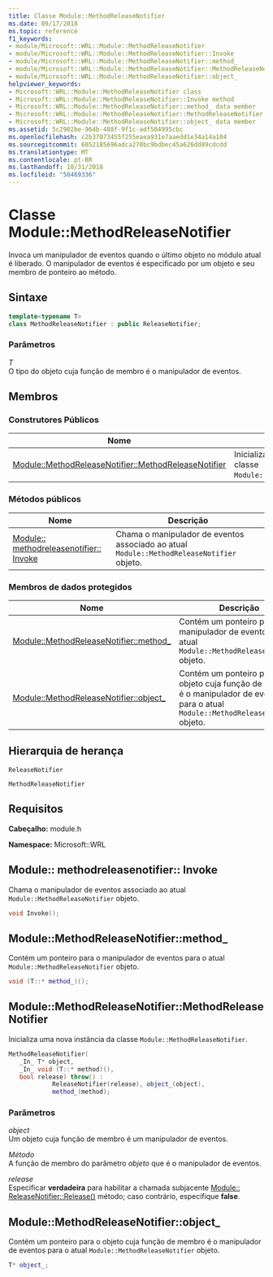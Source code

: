 ```yaml
---
title: Classe Module::MethodReleaseNotifier
ms.date: 09/17/2018
ms.topic: reference
f1_keywords:
- module/Microsoft::WRL::Module::MethodReleaseNotifier
- module/Microsoft::WRL::Module::MethodReleaseNotifier::Invoke
- module/Microsoft::WRL::Module::MethodReleaseNotifier::method_
- module/Microsoft::WRL::Module::MethodReleaseNotifier::MethodReleaseNotifier
- module/Microsoft::WRL::Module::MethodReleaseNotifier::object_
helpviewer_keywords:
- Microsoft::WRL::Module::MethodReleaseNotifier class
- Microsoft::WRL::Module::MethodReleaseNotifier::Invoke method
- Microsoft::WRL::Module::MethodReleaseNotifier::method_ data member
- Microsoft::WRL::Module::MethodReleaseNotifier::MethodReleaseNotifier, constructor
- Microsoft::WRL::Module::MethodReleaseNotifier::object_ data member
ms.assetid: 5c2902be-964b-488f-9f1c-adf504995cbc
ms.openlocfilehash: c2b37073455f255eaea931e7aaedd1e34a14a104
ms.sourcegitcommit: 6052185696adca270bc9bdbec45a626dd89cdcdd
ms.translationtype: MT
ms.contentlocale: pt-BR
ms.lasthandoff: 10/31/2018
ms.locfileid: "50469336"
---
```

# <a name="modulemethodreleasenotifier-class"></a>Classe Module::MethodReleaseNotifier

Invoca um manipulador de eventos quando o último objeto no módulo atual é liberado. O manipulador de eventos é especificado por um objeto e seu membro de ponteiro ao método.

## <a name="syntax"></a>Sintaxe

```cpp
template<typename T>
class MethodReleaseNotifier : public ReleaseNotifier;
```

### <a name="parameters"></a>Parâmetros

*T*<br/>
O tipo do objeto cuja função de membro é o manipulador de eventos.

## <a name="members"></a>Membros

### <a name="public-constructors"></a>Construtores Públicos

Nome                                                                                                 | Descrição
---------------------------------------------------------------------------------------------------- | ------------------------------------------------------------------------
[Module::MethodReleaseNotifier::MethodReleaseNotifier](#methodreleasenotifier-methodreleasenotifier) | Inicializa uma nova instância da classe `Module::MethodReleaseNotifier`.

### <a name="public-methods"></a>Métodos públicos

Nome                                                                   | Descrição
---------------------------------------------------------------------- | -------------------------------------------------------------------------------------------
[Module:: methodreleasenotifier:: Invoke](#methodreleasenotifier-invoke) | Chama o manipulador de eventos associado ao atual `Module::MethodReleaseNotifier` objeto.

### <a name="protected-data-members"></a>Membros de dados protegidos

Nome                                                                    | Descrição
----------------------------------------------------------------------- | --------------------------------------------------------------------------------------------------------------------------------
[Module::MethodReleaseNotifier::method_](#methodreleasenotifier-method) | Contém um ponteiro para o manipulador de eventos para o atual `Module::MethodReleaseNotifier` objeto.
[Module::MethodReleaseNotifier::object_](#methodreleasenotifier-object) | Contém um ponteiro para o objeto cuja função de membro é o manipulador de eventos para o atual `Module::MethodReleaseNotifier` objeto.

## <a name="inheritance-hierarchy"></a>Hierarquia de herança

`ReleaseNotifier`

`MethodReleaseNotifier`

## <a name="requirements"></a>Requisitos

**Cabeçalho:** module.h

**Namespace:** Microsoft::WRL

## <a name="methodreleasenotifier-invoke"></a>Module:: methodreleasenotifier:: Invoke

Chama o manipulador de eventos associado ao atual `Module::MethodReleaseNotifier` objeto.

```cpp
void Invoke();
```

## <a name="methodreleasenotifier-method"></a>Module::MethodReleaseNotifier::method_

Contém um ponteiro para o manipulador de eventos para o atual `Module::MethodReleaseNotifier` objeto.

```cpp
void (T::* method_)();
```

## <a name="methodreleasenotifier-methodreleasenotifier"></a>Module::MethodReleaseNotifier::MethodReleaseNotifier

Inicializa uma nova instância da classe `Module::MethodReleaseNotifier`.

```cpp
MethodReleaseNotifier(
   _In_ T* object,
   _In_ void (T::* method)(),
   bool release) throw() :
            ReleaseNotifier(release), object_(object),
            method_(method);
```

### <a name="parameters"></a>Parâmetros

*object*<br/>
Um objeto cuja função de membro é um manipulador de eventos.

*Método*<br/>
A função de membro do parâmetro *objeto* que é o manipulador de eventos.

*release*<br/>
Especificar **verdadeira** para habilitar a chamada subjacente [Module:: ReleaseNotifier::Release()](../windows/module-releasenotifier-class.md#releasenotifier-release) método; caso contrário, especifique **false**.

## <a name="methodreleasenotifier-object"></a>Module::MethodReleaseNotifier::object_

Contém um ponteiro para o objeto cuja função de membro é o manipulador de eventos para o atual `Module::MethodReleaseNotifier` objeto.

```cpp
T* object_;
```
